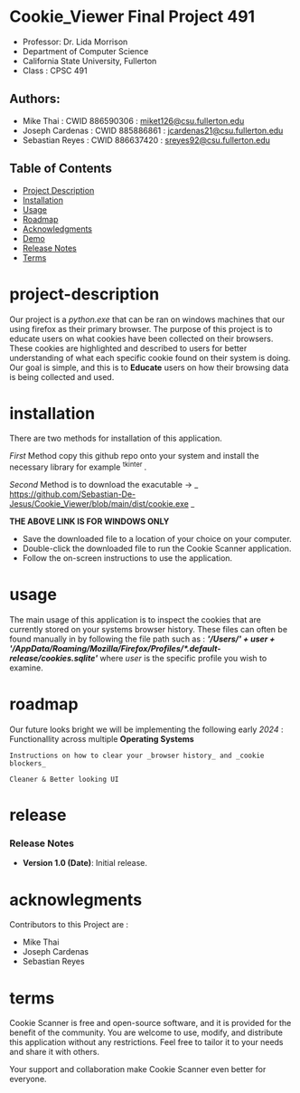 # Cookie_Viewer Final Project 491
- Professor: Dr. Lida Morrison
- Department of Computer Science 
- California State University, Fullerton
- Class : CPSC 491

## Authors: 
- Mike Thai : CWID 886590306 : miket126@csu.fullerton.edu
- Joseph Cardenas : CWID 885886861 : jcardenas21@csu.fullerton.edu
- Sebastian Reyes : CWID 886637420 : sreyes92@csu.fullerton.edu

## Table of Contents

- [Project Description](#project-description)
- [Installation](#installation)
- [Usage](#usage)
- [Roadmap](#roadmap)
- [Acknowledgments](#acknowledgments)
- [Demo](#demo)
- [Release Notes](#release)
- [Terms](#terms)
# project-description
Our project is a _python.exe_ that can be ran on windows machines that our using firefox as their primary browser. The purpose of this project is to educate users on what cookies have been collected on their browsers. These cookies are highlighted and described to users for better understanding of what each specific cookie found on their system is doing. Our goal is simple, and this is to **Educate** users on how their browsing data is being collected and used. 

# installation
There are two methods for installation of this application.

_First_ Method copy this github repo onto your system and install the necessary library for example <sup> tkinter </sup>.

_Second_ Method is to download the exacutable -> _ https://github.com/Sebastian-De-Jesus/Cookie_Viewer/blob/main/dist/cookie.exe _

**THE ABOVE LINK IS FOR WINDOWS ONLY**

- Save the downloaded file to a location of your choice on your computer.
- Double-click the downloaded file to run the Cookie Scanner application.
- Follow the on-screen instructions to use the application.
    

# usage
The main usage of this application is to inspect the cookies that are currently stored on your systems browser history. These files can often be found manually in by following the file path such as : **_'/Users/' + user + '/AppData/Roaming/Mozilla/Firefox/Profiles/*.default-release/cookies.sqlite'_** where _user_ is the specific profile you wish to examine.

# roadmap
Our future looks bright we will be implementing the following early _2024_ : 
    Functionallity across multiple **Operating Systems** 

    Instructions on how to clear your _browser history_ and _cookie blockers_
    
    Cleaner & Better looking UI

# release
### Release Notes

- **Version 1.0 (Date)**: Initial release.

# acknowlegments 
Contributors to this Project are : 
- Mike Thai
- Joseph Cardenas
- Sebastian Reyes

# terms 

Cookie Scanner is free and open-source software, and it is provided for the benefit of the community. You are welcome to use, modify, and distribute this application without any restrictions. Feel free to tailor it to your needs and share it with others.

Your support and collaboration make Cookie Scanner even better for everyone.

